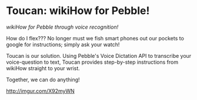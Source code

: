 # Toucan: wikiHow for Pebble!
*wikiHow for Pebble through voice recognition!*

How do I flex??? No longer must we fish smart phones out our pockets to google for instructions; simply ask your watch!

Toucan is our solution. Using Pebble's Voice Dictation API to transcribe your voice-question to text, Toucan provides step-by-step instructions from wikiHow straight to your wrist. 

Together, we can do anything! 

http://imgur.com/X92myWN